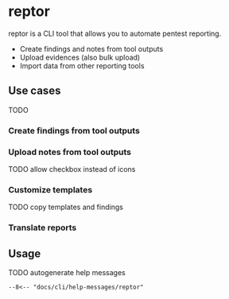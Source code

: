 # reptor
reptor is a CLI tool that allows you to automate pentest reporting.

 * Create findings and notes from tool outputs
 * Upload evidences (also bulk upload)
 * Import data from other reporting tools

## Use cases
TODO

### Create findings from tool outputs

### Upload notes from tool outputs
TODO allow checkbox instead of icons

### Customize templates
TODO copy templates and findings


### Translate reports


## Usage
TODO autogenerate help messages

```
--8<-- "docs/cli/help-messages/reptor"
```

